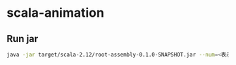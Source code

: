 # scala-animation

## Run jar

```sh
java -jar target/scala-2.12/root-assembly-0.1.0-SNAPSHOT.jar --num=<表示したい円の数>
```

